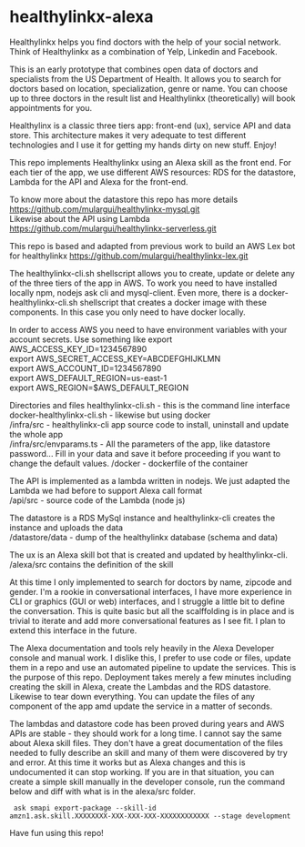 # healthylinkx-alexa
Healthylinkx helps you find doctors with the help of your social network. Think of Healthylinkx as a combination of Yelp, Linkedin and Facebook.

This is an early prototype that combines open data of doctors and specialists from the US Department of Health. It allows you to search for doctors based on location, specialization, genre or name. You can choose up to three doctors in the result list and Healthylinkx (theoretically) will book appointments for you.

Healthylinx is a classic three tiers app: front-end (ux), service API and data store. This architecture makes it very adequate to test different technologies and I use it for getting my hands dirty on new stuff. Enjoy!

This repo implements Healthylinkx using an Alexa skill as the front end. For each tier of the app, we use different AWS resources: RDS for the datastore, Lambda for the API and Alexa for the front-end.

To know more about the datastore this repo has more details https://github.com/mulargui/healthylinkx-mysql.git \
Likewise about the API using Lambda https://github.com/mulargui/healthylinkx-serverless.git

This repo is based and adapted from previous work to build an AWS Lex bot for healthylinkx https://github.com/mulargui/healthylinkx-lex.git

The healthylinkx-cli.sh shellscript allows you to create, update or delete any of the three tiers of the app in AWS. To work you need to have installed locally npm, nodejs ask cli and mysql-client. Even more, there is a docker-healthylinkx-cli.sh shellscript that creates a docker image with these components. In this case you only need to have docker locally.

In order to access AWS you need to have environment variables with your account secrets. Use something like
export AWS_ACCESS_KEY_ID=1234567890 \
export AWS_SECRET_ACCESS_KEY=ABCDEFGHIJKLMN \
export AWS_ACCOUNT_ID=1234567890 \
export AWS_DEFAULT_REGION=us-east-1 \
export AWS_REGION=$AWS_DEFAULT_REGION 

Directories and files
healthylinkx-cli.sh - this is the command line interface \
docker-healthylinkx-cli.sh - likewise but using docker \
/infra/src - healthylinkx-cli app source code to install, uninstall and update the whole app \
/infra/src/envparams.ts - All the parameters of the app, like datastore password... Fill in your data and save it before proceeding if you want to change the default values.
/docker - dockerfile of the container

The API is implemented as a lambda written in nodejs. We just adapted the Lambda we had before to support Alexa call format \
/api/src - source code of the Lambda (node js)

The datastore is a RDS MySql instance and healthylinkx-cli creates the instance and uploads the data \
/datastore/data - dump of the healthylinkx database (schema and data)

The ux is an Alexa skill bot that is created and updated by healthylinkx-cli. \
/alexa/src contains the definition of the skill

At this time I only implemented to search for doctors by name, zipcode and gender. I'm a rookie in conversational interfaces, I have more experience in CLI or graphics (GUI or web) interfaces, and I struggle a little bit to define the conversation. This is quite basic but all the scalffolding is in place and is trivial to iterate and add more conversational features as I see fit. I plan to extend this interface in the future.

The Alexa documentation and tools rely heavily in the Alexa Developer console and manual work. I dislike this, I prefer to use code or files, update them in a repo and use an automated pipeline to update the services. This is the purpose of this repo. Deployment takes merely a few minutes including creating the skill in Alexa, create the Lambdas and the RDS datastore. Likewise to tear down everything. You can update the files of any component of the app amd update the service in a matter of seconds.

The lambdas and datastore code has been proved during years and AWS APIs are stable - they should work for a long time. I cannot say the same about Alexa skill files. They don't have a great documentation of the files needed to fully describe an skill and many of them were discovered by try and error. At this time it works but as Alexa changes and this is undocumented it can stop working. If you are in that situation, you can create a simple skill manually in the developer console, run the command below and diff with what is in the alexa/src folder.

<code> ask smapi export-package --skill-id amzn1.ask.skill.XXXXXXXX-XXX-XXX-XXX-XXXXXXXXXXXX --stage development </code>

Have fun using this repo!